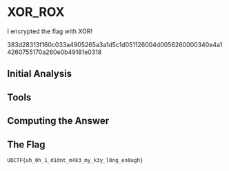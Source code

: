 # XOR_ROX
I encrypted the flag with XOR!

383d28313f160c033a4905265a3a1d5c1d051126004d0056260000340e4a14260755170a260e0b49181e0318

## Initial Analysis 



## Tools 



## Computing the Answer 



## The Flag 
`UDCTF{uh_0h_1_d1dnt_m4k3_my_k3y_l0ng_en0ugh}`